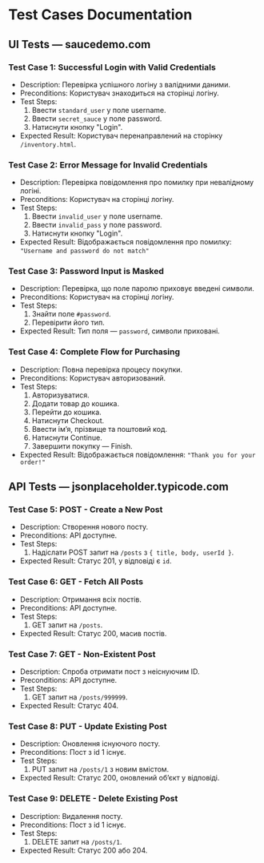
# Test Cases Documentation

##  UI Tests — saucedemo.com

### Test Case 1: Successful Login with Valid Credentials
- Description: Перевірка успішного логіну з валідними даними.
- Preconditions: Користувач знаходиться на сторінці логіну.
- Test Steps:
  1. Ввести `standard_user` у поле username.
  2. Ввести `secret_sauce` у поле password.
  3. Натиснути кнопку "Login".
- Expected Result: Користувач перенаправлений на сторінку `/inventory.html`.


### Test Case 2: Error Message for Invalid Credentials
- Description: Перевірка повідомлення про помилку при невалідному логіні.
- Preconditions: Користувач на сторінці логіну.
- Test Steps:
  1. Ввести `invalid_user` у поле username.
  2. Ввести `invalid_pass` у поле password.
  3. Натиснути кнопку "Login".
- Expected Result: Відображається повідомлення про помилку:  
  `"Username and password do not match"`



### Test Case 3: Password Input is Masked
- Description: Перевірка, що поле паролю приховує введені символи.
- Preconditions: Користувач на сторінці логіну.
- Test Steps:
  1. Знайти поле `#password`.
  2. Перевірити його тип.
- Expected Result: Тип поля — `password`, символи приховані.



### Test Case 4: Complete Flow for Purchasing
- Description: Повна перевірка процесу покупки.
- Preconditions: Користувач авторизований.
- Test Steps:
  1. Авторизуватися.
  2. Додати товар до кошика.
  3. Перейти до кошика.
  4. Натиснути Checkout.
  5. Ввести ім’я, прізвище та поштовий код.
  6. Натиснути Continue.
  7. Завершити покупку — Finish.
- Expected Result: Відображається повідомлення: `"Thank you for your order!"`



##  API Tests — jsonplaceholder.typicode.com



### Test Case 5: POST - Create a New Post
- Description: Створення нового посту.
- Preconditions: API доступне.
- Test Steps:
  1. Надіслати POST запит на `/posts` з `{ title, body, userId }`.
- Expected Result: Статус 201, у відповіді є `id`.



### Test Case 6: GET - Fetch All Posts
- Description: Отримання всіх постів.
- Preconditions: API доступне.
- Test Steps:
  1. GET запит на `/posts`.
- Expected Result: Статус 200, масив постів.



### Test Case 7: GET - Non-Existent Post
- Description: Спроба отримати пост з неіснуючим ID.
- Preconditions: API доступне.
- Test Steps:
  1. GET запит на `/posts/999999`.
- Expected Result: Статус 404.



### Test Case 8: PUT - Update Existing Post
- Description: Оновлення існуючого посту.
- Preconditions: Пост з id 1 існує.
- Test Steps:
  1. PUT запит на `/posts/1` з новим вмістом.
- Expected Result: Статус 200, оновлений об’єкт у відповіді.



### Test Case 9: DELETE - Delete Existing Post
- Description: Видалення посту.
- Preconditions: Пост з id 1 існує.
- Test Steps:
  1. DELETE запит на `/posts/1`.
- Expected Result: Статус 200 або 204.
